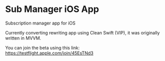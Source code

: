 # Sub Manager iOS App

Subscription manager app for iOS

Currently converting rewriting app using Clean Swift (VIP), it was originally written in MVVM.

You can join the beta using this link: https://testflight.apple.com/join/45EsTNd3
